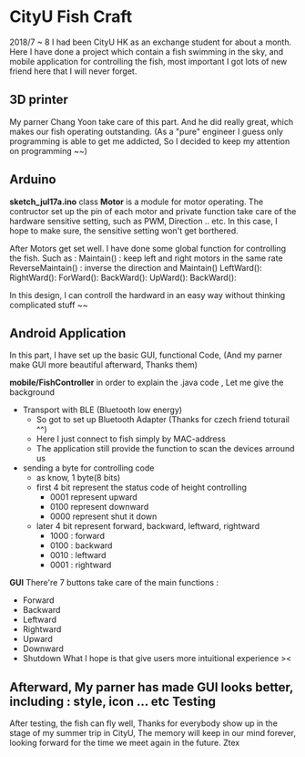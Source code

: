 CityU Fish Craft
===

2018/7 ~ 8 I had been CityU HK as an exchange student for about a month.
Here I have done a project which contain a fish swimming in the sky, and mobile application for controlling the fish, most important I got lots of new friend here that I will never forget.

3D printer 
---
My parner Chang Yoon take care of this part. And he did really great, which makes our fish operating outstanding.
(As a "pure" engineer I guess only programming is able to get me addicted, So I decided to keep my attention on programming ~~)

Arduino
---
**sketch_jul17a.ino**
class **Motor** is a module for motor operating. The contructor set up the pin of each motor and private function take care of the hardware sensitive setting, such as PWM, Direction .. etc. In this case, I hope to make sure, the sensitive setting won't get borthered. 

After Motors get set well. I have done some global function for controlling the fish. Such as :
Maintain() : keep left and right motors in the same rate
ReverseMaintain() : inverse the direction and Maintain()
LeftWard():
RightWard():
ForWard():
BackWard():
UpWard():
BackWard():

In this design, I can controll the hardward in an easy way without thinking complicated stuff ~~

Android Application
---
In this part, I have set up the basic GUI, functional Code, (And my parner make GUI more beautiful afterward, Thanks them)

**mobile/FishController**
in order to explain the .java code , Let me give the background
* Transport with BLE (Bluetooth low energy)
  * So got to set up Bluetooth Adapter (Thanks for czech friend toturail ^^)
  * Here I just connect to fish simply by MAC-address
  * The application still provide the function to scan the devices arround us
* sending a byte for controlling code
  * as know, 1 byte(8 bits)
  * first 4 bit represent the status code of height controlling
    * 0001 represent upward
    * 0100 represent downward
    * 0000 represent shut it down
  * later 4 bit represent forward, backward, leftward, rightward
    * 1000 : forward
    * 0100 : backward
    * 0010 : leftward
    * 0001 : rightward

**GUI**
There're 7 buttons take care of the main functions : 
* Forward
* Backward
* Leftward
* Rightward
* Upward
* Downward
* Shutdown
What I hope is that give users more intuitional experience ><

Afterward, My parner has made GUI looks better, including : style, icon ... etc
Testing
---
After testing, the fish can fly well, Thanks for everybody show up in the stage of my summer trip in CityU, The memory will keep in our mind forever, looking forward for the time we meet again in the future. Ztex
